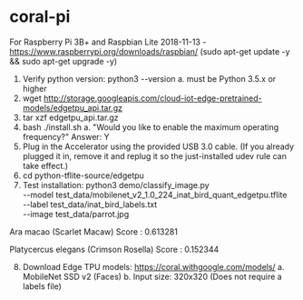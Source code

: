 # coral-pi

For Raspberry Pi 3B+ and Raspbian Lite 2018-11-13 - https://www.raspberrypi.org/downloads/raspbian/
(sudo apt-get update -y && sudo apt-get upgrade -y)

1. Verify python version: python3 --version
   a. must be Python 3.5.x or higher
2. wget http://storage.googleapis.com/cloud-iot-edge-pretrained-models/edgetpu_api.tar.gz
3. tar xzf edgetpu_api.tar.gz
4. bash ./install.sh
   a. "Would you like to enable the maximum operating frequency?" Answer: Y
5. Plug in the Accelerator using the provided USB 3.0 cable. (If you already plugged it in, remove it and replug it so the just-installed udev rule can take effect.)
6. cd python-tflite-source/edgetpu
7. Test installation: 
python3 demo/classify_image.py \
--model test_data/mobilenet_v2_1.0_224_inat_bird_quant_edgetpu.tflite \
--label test_data/inat_bird_labels.txt \
--image test_data/parrot.jpg


Ara macao (Scarlet Macaw)
Score :  0.613281

Platycercus elegans (Crimson Rosella)
Score :  0.152344

8. Download Edge TPU models: https://coral.withgoogle.com/models/
   a. MobileNet SSD v2 (Faces)
   b. Input size: 320x320 (Does not require a labels file)



